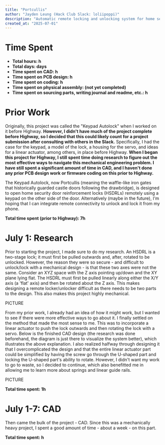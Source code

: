 ```yaml
---
title: "Portcullis"
author: "Jayden Leung (Hack Club Slack: loliipoppi)"
description: "Automatic remote locking and unlocking system for home security door reinforcement locks moving along two conflicting axes."
created_at: "2025-07-01"
---
```


# Time Spent
- **Total hours: h**
- **Total days: days**
- **Time spent on CAD: h**
- **Time spent on PCB design: h**
- **Time spent on coding: h**
- **Time spent on physical assembly: (not yet completed)**
- **Time spent on sourcing parts, writing journal and readme, etc.: h**


# Prior Work

Originally, this project was called the "Keypad Autolock" when I worked on it before Highway. **However, I didn't have much of the project complete before Highway, so I decided that this could likely count for a project submission after consulting with others in the Slack.** Specifically, I had the case for the keypad, a model of the lock, a housing for the servo, and ideas for a linear actuator, among others, in place before Highway. **When I began this project for Highway, I still spent time doing research to figure out the most effective ways to navigate this mechanical engineering problem. I have still spent a significant amount of time in CAD, and I haven't done any prior PCB design work or firmware coding on this prior to Highway.**

The Keypad Autolock, now Portcullis (meaning the waffle-like iron gates that historically guarded castle doors following the drawbridge), is designed to open home security door reinforcement locks (HSDRLs) remotely using a keypad on the other side of the door. Alternatively (maybe in the future), I'm hoping that I can integrate remote connectivity to unlock and lock it from my phone.

**Total time spent (prior to Highway): 7h**


# July 1: Research

Prior to starting the project, I made sure to do my research. An HSDRL is a two-stage lock; it must first be pulled outwards and, after, rotated to be unlocked. However, the reason they were so secure - and difficult to unlock/lock with a mechanical design - is that these two axes were not the same. Consider an XYZ space with the Z axis pointing up/down and the XY plane lying flat. The HSDRL must first be pulled linearly along either the X/Y axis (a 'flat' axis) and then be rotated about the Z axis. This makes designing a remote locker/unlocker difficult as there needs to be two parts to the design. This also makes this project highly mechanical.

PICTURE

From my prior work, I already had an idea of how it might work, but I wanted to see if there were more effective ways to go about it. I finally settled on the method that made the most sense to me. This was to incorporate a linear actuator to push the lock outwards and then rotating the lock with a servo. Below is the finished CAD design (the research was done beforehand, the diagram is just there to visualize the system better), which illustrates the above explanation. I also realized halfway through designing it that I overcomplicated the design and that the entire linear actuator part could be simplified by having the screw go through the U-shaped part and locking the U-shaped part's ability to rotate. However, I didn't want my work to go to waste, so I decided to continue, which also benefitted me in allowing me to learn more about springs and linear guide rails.

PICTURE

**Total time spent: 1h**


# July 1-7: CAD

Then came the bulk of the project - CAD. Since this was a mechanically heavy project, I spent a good amount of time - about a week - on this part.

**Total time spent: h**